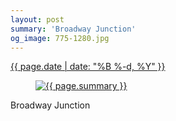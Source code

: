 ```yaml
---
layout: post
summary: 'Broadway Junction'
og_image: 775-1280.jpg
---
```


<p>
 <time>
  <a href="/775">
   {{ page.date | date: "%B %-d, %Y" }}
  </a>
 </time>
 <a href="/775">
  <figure data-taken="8/10/2018">
   <img alt="{{ page.summary }}" sizes="(min-width: 700px) 50vw, calc(100vw - 2rem)" src="{{ site.assets_url }}/775-640.jpg" srcset="{{ site.assets_url }}/775-320.jpg 320w, {{ site.assets_url }}/775-640.jpg 640w, {{ site.assets_url }}/775-960.jpg 960w, {{ site.assets_url }}/775-1280.jpg 1280w"/>
  </figure>
 </a>
 <span>
  Broadway Junction
 </span>
</p>
